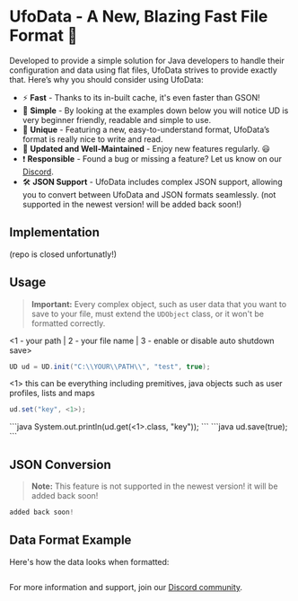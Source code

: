 # UfoData - A New, Blazing Fast File Format 🚀

Developed to provide a simple solution for Java developers to handle their configuration and data using flat files, UfoData strives to provide exactly that. Here’s why you should consider using UfoData:

- ⚡ **Fast** - Thanks to its in-built cache, it's even faster than GSON!
- 🍎 **Simple** - By looking at the examples down below you will notice UD is very beginner friendly, readable and simple to use.
- 🌈 **Unique** - Featuring a new, easy-to-understand format, UfoData’s format is really nice to write and read.
- 🔄 **Updated and Well-Maintained** - Enjoy new features regularly. 😃
- ❗ **Responsible** - Found a bug or missing a feature? Let us know on our [Discord](https://discord.gg/gzxrub5ABQ).
- 🛠️ **JSON Support** - UfoData includes complex JSON support, allowing you to convert between UfoData and JSON formats seamlessly. (not supported in the newest version! will be added back soon!)

## Implementation
(repo is closed unfortunatly!)

## Usage

> **Important:** Every complex object, such as user data that you want to save to your file, must extend the `UDObject` class, or it won't be formatted correctly.


<1 - your path | 2 - your file name | 3 - enable or disable auto shutdown save>
```java
UD ud = UD.init("C:\\YOUR\\PATH\\", "test", true);
```
<1> this can be everything including premitives, java objects such as user profiles, lists and maps
```java
ud.set("key", <1>);
```

<here you you see a demenstration of the usage>
```java
System.out.println(ud.get(<1>.class, "key"));
```
<the boolean is used to force the save even tho nothing was changed (according to the file system). please use true if you work with immutables like maps or lists here!>
```java
ud.save(true);
```

## JSON Conversion

> **Note:** This feature is not supported in the newest version! it will be added back soon!

```java
added back soon!
```

## Data Format Example

Here's how the data looks when formatted:

```

```

For more information and support, join our [Discord community](https://discord.gg/gzxrub5ABQ).
